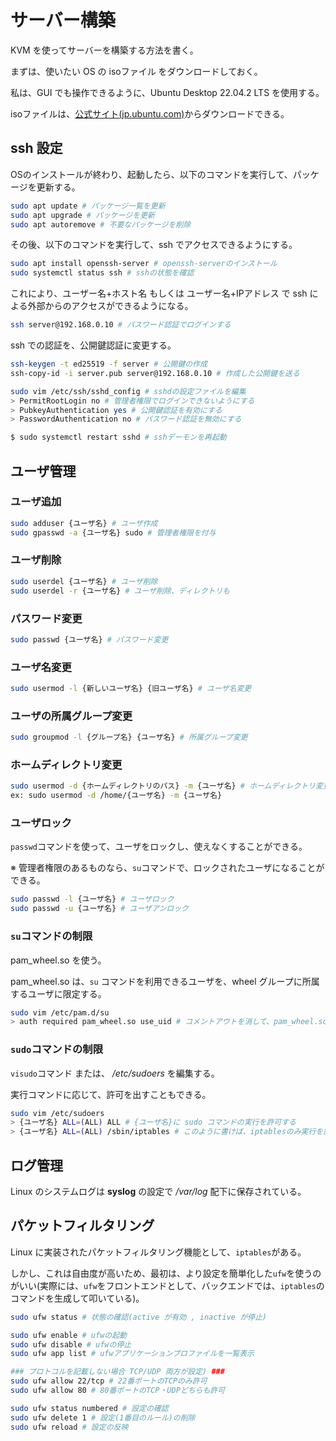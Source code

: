 # サーバー構築

KVM を使ってサーバーを構築する方法を書く。

まずは、使いたい OS の isoファイル をダウンロードしておく。

私は、GUI でも操作できるように、Ubuntu Desktop 22.04.2 LTS を使用する。

isoファイルは、[公式サイト(jp.ubuntu.com)](https://jp.ubuntu.com/download)からダウンロードできる。

## ssh 設定

OSのインストールが終わり、起動したら、以下のコマンドを実行して、パッケージを更新する。

```bash
sudo apt update # パッケージ一覧を更新
sudo apt upgrade # パッケージを更新
sudo apt autoremove # 不要なパッケージを削除
```

その後、以下のコマンドを実行して、ssh でアクセスできるようにする。

```bash
sudo apt install openssh-server # openssh-serverのインストール
sudo systemctl status ssh # sshの状態を確認
```

これにより、ユーザー名+ホスト名 もしくは ユーザー名+IPアドレス で ssh による外部からのアクセスができるようになる。

```bash
ssh server@192.168.0.10 # パスワード認証でログインする
```

ssh での認証を、公開鍵認証に変更する。

```bash
ssh-keygen -t ed25519 -f server # 公開鍵の作成
ssh-copy-id -i server.pub server@192.168.0.10 # 作成した公開鍵を送る
```

```bash
sudo vim /etc/ssh/sshd_config # sshdの設定ファイルを編集
> PermitRootLogin no # 管理者権限でログインできないようにする
> PubkeyAuthentication yes # 公開鍵認証を有効にする
> PasswordAuthentication no # パスワード認証を無効にする

$ sudo systemctl restart sshd # sshデーモンを再起動
```

## ユーザ管理

### ユーザ追加

```bash
sudo adduser {ユーザ名} # ユーザ作成
sudo gpasswd -a {ユーザ名} sudo # 管理者権限を付与
```

### ユーザ削除

```bash
sudo userdel {ユーザ名} # ユーザ削除
sudo userdel -r {ユーザ名} # ユーザ削除、ディレクトリも
```

### パスワード変更

```bash
sudo passwd {ユーザ名} # パスワード変更
```

### ユーザ名変更

```bash
sudo usermod -l {新しいユーザ名} {旧ユーザ名} # ユーザ名変更
```

### ユーザの所属グループ変更

```bash
sudo groupmod -l {グループ名} {ユーザ名} # 所属グループ変更
```

### ホームディレクトリ変更

```bash
sudo usermod -d {ホームディレクトリのパス} -m {ユーザ名} # ホームディレクトリ変更
ex: sudo usermod -d /home/{ユーザ名} -m {ユーザ名}
```

### ユーザロック

`passwd`コマンドを使って、ユーザをロックし、使えなくすることができる。

※ 管理者権限のあるものなら、`su`コマンドで、ロックされたユーザになることができる。

```bash
sudo passwd -l {ユーザ名} # ユーザロック
sudo passwd -u {ユーザ名} # ユーザアンロック
```

### `su`コマンドの制限

pam_wheel.so を使う。

pam_wheel.so は、`su` コマンドを利用できるユーザを、wheel グループに所属するユーザに限定する。

```bash
sudo vim /etc/pam.d/su
> auth required pam_wheel.so use_uid # コメントアウトを消して、pam_wheel.soを有効にする
```

### `sudo`コマンドの制限

`visudo`コマンド または、 */etc/sudoers* を編集する。

実行コマンドに応じて、許可を出すこともできる。

```bash
sudo vim /etc/sudoers
> {ユーザ名} ALL=(ALL) ALL # {ユーザ名}に sudo コマンドの実行を許可する
> {ユーザ名} ALL=(ALL) /sbin/iptables # このように書けば、iptablesのみ実行を許可する
```

## ログ管理

Linux のシステムログは **syslog** の設定で */var/log* 配下に保存されている。

## パケットフィルタリング

Linux に実装されたパケットフィルタリング機能として、`iptables`がある。

しかし、これは自由度が高いため、最初は、より設定を簡単化した`ufw`を使うのがいい(実際には、`ufw`をフロントエンドとして、バックエンドでは、`iptables`のコマンドを生成して叩いている)。

```bash
sudo ufw status # 状態の確認(active が有効 , inactive が停止) 

sudo ufw enable # ufwの起動
sudo ufw disable # ufwの停止
sudo ufw app list # ufwアプリケーションプロファイルを一覧表示

### プロトコルを記載しない場合 TCP/UDP 両方が設定) ### 
sudo ufw allow 22/tcp # 22番ポートのTCPのみ許可
sudo ufw allow 80 # 80番ポートのTCP・UDPどちらも許可

sudo ufw status numbered # 設定の確認
sudo ufw delete 1 # 設定(1番目のルール)の削除
sudo ufw reload # 設定の反映
```
